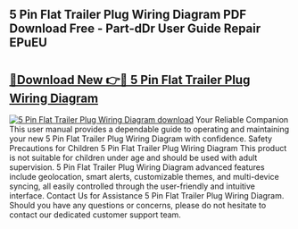 ## 5 Pin Flat Trailer Plug Wiring Diagram PDF Download Free - Part-dDr User Guide Repair EPuEU

# <h2><a href="http://dftoys9.blite.top/?on=5+Pin+Flat+Trailer+Plug+Wiring+Diagram">🔗Download New 👉🔴 5 Pin Flat Trailer Plug Wiring Diagram</a></h2>

[![5 Pin Flat Trailer Plug Wiring Diagram download](https://i.imgur.com/lujVjoI.png)](http://dftoys9.blite.top/?on=5+Pin+Flat+Trailer+Plug+Wiring+Diagram)
Your Reliable Companion This user manual provides a dependable guide to operating and maintaining your new 5 Pin Flat Trailer Plug Wiring Diagram with confidence. Safety Precautions for Children 5 Pin Flat Trailer Plug Wiring Diagram This product is not suitable for children under age and should be used with adult supervision. 5 Pin Flat Trailer Plug Wiring Diagram advanced features include geolocation, smart alerts, customizable themes, and multi-device syncing, all easily controlled through the user-friendly and intuitive interface. Contact Us for Assistance 5 Pin Flat Trailer Plug Wiring Diagram. Should you have any questions or concerns, please do not hesitate to contact our dedicated customer support team.
